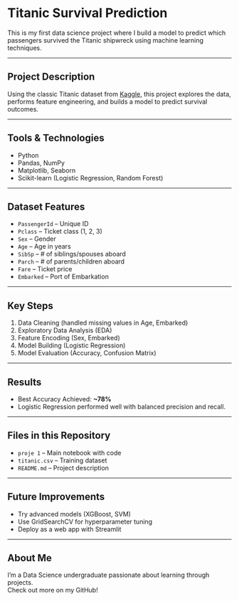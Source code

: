 # Titanic Survival Prediction

This is my first data science project where I build a model to predict which passengers survived the Titanic shipwreck using machine learning techniques.

---

## Project Description

Using the classic Titanic dataset from [Kaggle](https://www.kaggle.com/competitions/titanic), this project explores the data, performs feature engineering, and builds a model to predict survival outcomes.

---

## Tools & Technologies

- Python
- Pandas, NumPy
- Matplotlib, Seaborn
- Scikit-learn (Logistic Regression, Random Forest)

---

## Dataset Features

- `PassengerId` – Unique ID  
- `Pclass` – Ticket class (1, 2, 3)  
- `Sex` – Gender  
- `Age` – Age in years  
- `SibSp` – # of siblings/spouses aboard  
- `Parch` – # of parents/children aboard  
- `Fare` – Ticket price  
- `Embarked` – Port of Embarkation

---

## Key Steps

1. Data Cleaning (handled missing values in Age, Embarked)
2. Exploratory Data Analysis (EDA)
3. Feature Encoding (Sex, Embarked)
4. Model Building (Logistic Regression)
5. Model Evaluation (Accuracy, Confusion Matrix)

---

## Results

- Best Accuracy Achieved: **~78%**  
- Logistic Regression performed well with balanced precision and recall.

---

## Files in this Repository

- `proje 1` – Main notebook with code  
- `titanic.csv` – Training dataset  
- `README.md` – Project description  

---

## Future Improvements

- Try advanced models (XGBoost, SVM)  
- Use GridSearchCV for hyperparameter tuning  
- Deploy as a web app with Streamlit

---

## About Me

I’m a Data Science undergraduate passionate about learning through projects.  
Check out more on my GitHub!
